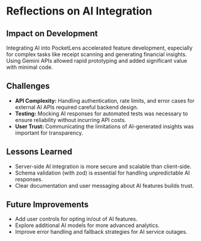 # Reflections on AI Integration

## Impact on Development
Integrating AI into PocketLens accelerated feature development, especially for complex tasks like receipt scanning and generating financial insights. Using Gemini APIs allowed rapid prototyping and added significant value with minimal code.

## Challenges
- **API Complexity:** Handling authentication, rate limits, and error cases for external AI APIs required careful backend design.
- **Testing:** Mocking AI responses for automated tests was necessary to ensure reliability without incurring API costs.
- **User Trust:** Communicating the limitations of AI-generated insights was important for transparency.

## Lessons Learned
- Server-side AI integration is more secure and scalable than client-side.
- Schema validation (with zod) is essential for handling unpredictable AI responses.
- Clear documentation and user messaging about AI features builds trust.

## Future Improvements
- Add user controls for opting in/out of AI features.
- Explore additional AI models for more advanced analytics.
- Improve error handling and fallback strategies for AI service outages.
